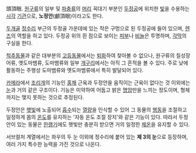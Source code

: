 頭頂眼. [원구류](%EC%9B%90%EA%B5%AC%EB%A5%98.md)의 일부 및
[파충류](%ED%8C%8C%EC%B6%A9%EB%A5%98.md)의 [머리](%EB%A8%B8%EB%A6%AC.md) 꼭대기
부분인 [두정공](%EB%91%90%EC%A0%95%EA%B3%B5.md)에 위치한 [빛](%EB%B9%9B.md)을 수용하는
[시각](%EC%8B%9C%EA%B0%81.md) [기관](%EA%B8%B0%EA%B4%80.md)으로,
**노정안**(顱頂眼)이라고도 한다.

[두개골](%EB%91%90%EA%B0%9C%EA%B3%A8.md)
[정수리](%EC%A0%95%EC%88%98%EB%A6%AC.md) 부근의 두정골 가운데에 있는 작은 구멍으로 된 두정공에 들어
있으며, [렌즈](%EB%A0%8C%EC%A6%88.md)의 역할을 하고 있다. 두정공 위의 흰 점으로 보이는
[피부](%ED%94%BC%EB%B6%80.md)나 [비늘](%EB%B9%84%EB%8A%98.md)은 투명하며,
[각막](%EA%B0%81%EB%A7%89.md)의 구실을 한다.

[척추동물](%EC%B2%99%EC%B6%94%EB%8F%99%EB%AC%BC.md)과 같은 대부분의
[고등동물](%EA%B3%A0%EB%93%B1%EB%8F%99%EB%AC%BC.md)에서는
[퇴화](%ED%87%B4%ED%99%94.md)하여 찾아볼 수 없으나, 원구류의 칠성장어류, 옛도마뱀류, 도마뱀류와 일부
[개구리](%EA%B0%9C%EA%B5%AC%EB%A6%AC.md)에서는 아직 그 흔적을 볼 수 있다. 주로 낮에 활동하는 주행성
도마뱀류와 옛도마뱀류에서 특히 발달되어 있다.

[카메라](%EC%B9%B4%EB%A9%94%EB%9D%BC.md)에서
[조리개](%EC%A1%B0%EB%A6%AC%EA%B0%9C.md)의 기능인 [홍채](%ED%99%8D%EC%B1%84.md)
근육과 두정안을 움직이는 근육이 없다는 것 이외에는 [눈](%EB%88%88.md)과 거의 같은 구조이다. 기능은 미약하여 어둡고 밝은
[명암](%EB%AA%85%EC%95%94.md)만을 느끼는 정도이며, 형체까지는 맺지 못하는 것으로 추정된다.

두정안은 [햇빛](%ED%96%87%EB%B9%9B.md)에 노출되어 [흡수](%ED%9D%A1%EC%88%98.md)되는
[열량](%EC%97%B4%EB%9F%89.md)을 인식할 수 있어 그 동물의 [행동](%ED%96%89%EB%8F%99.md)을
조절하고 일정하게 몸의 [온도](%EC%98%A8%EB%8F%84.md)를 유지하는 '자동 온도 조절 장치'와 같은 기능이 있다.
따라서 두정안이 있는 동물은 [한랭기](%ED%95%9C%EB%9E%AD%EA%B8%B0.md)에도 햇빛만 충분히 받으면 거의 일정한
[체온](%EC%B2%B4%EC%98%A8.md)을 유지할 수 있다.

서브컬처 계열에서는 좌우의 두 눈 이외에 정수리에 붙어 있는 **제 3의 눈**으로 등장하며, 여러 가지 특수한 능력을 가진 것으로 나온다.

